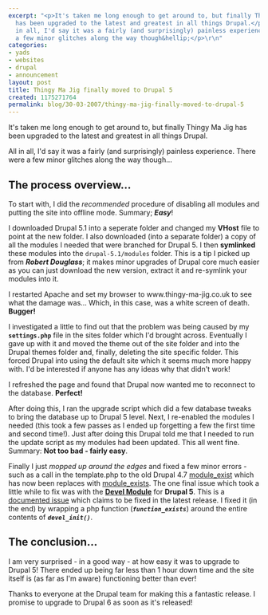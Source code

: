 ```yaml
---
excerpt: "<p>It's taken me long enough to get around to, but finally Thingy Ma Jig
  has been upgraded to the latest and greatest in all things Drupal.</p>\r\n<p>All
  in all, I'd say it was a fairly (and surprisingly) painless experience. There were
  a few minor glitches along the way though&hellip;</p>\r\n"
categories:
- yads
- websites
- drupal
- announcement
layout: post
title: Thingy Ma Jig finally moved to Drupal 5
created: 1175271764
permalink: blog/30-03-2007/thingy-ma-jig-finally-moved-to-drupal-5
---
```

<p>It's taken me long enough to get around to, but finally Thingy Ma Jig has been upgraded to the latest and greatest in all things Drupal.</p>
<p>All in all, I'd say it was a fairly (and surprisingly) painless experience. There were a few minor glitches along the way though&hellip;</p>
<!--break-->
<h2>The process overview&hellip;</h2>
<p>To start with, I did the <em>recommended</em> procedure of disabling all modules and putting the site into offline mode. Summary; <em><strong>Easy</strong></em>!</p>
<p>I downloaded Drupal 5.1 into a seperate folder and changed my <strong>VHost</strong> file to point at the new folder. I also downloaded (into a separate folder) a copy of all the modules I needed that were branched for Drupal 5. I then <strong>symlinked</strong> these modules into the <code>drupal-5.1/modules</code> folder. This is a tip I picked up from <strong><em>Robert Douglass</em></strong>; it makes minor upgrades of Drupal core much easier as you can just download the new version, extract it and re-symlink your modules into it.</p>
<p>I restarted Apache and set my browser to www.thingy-ma-jig.co.uk to see what the damage was&hellip; Which, in this case, was a white screen of death. <strong>Bugger!</strong></p>
<p>I investigated a little to find out that the problem was being caused by my <strong><code>settings.php</code></strong> file in the sites folder which I'd brought across. Eventually I gave up with it and moved the theme out of the site folder and into the Drupal themes folder and, finally, deleting the site specific folder. This forced Drupal into using the default site which it seems much more happy with. I'd be interested if anyone has any ideas why that didn't work!</p>
<p>I refreshed the page and found that Drupal now wanted me to reconnect to the database. <strong>Perfect!</strong></p>
<p>After doing this, I ran the upgrade script which did a few database tweaks to bring the database up to Drupal 5 level. Next, I re-enabled the modules I needed (this took a few passes as I ended up forgetting a few the first time and second time!). Just after doing this Drupal told me that I needed to run the update script as my modules had been updated. This all went fine. Summary: <strong>Not too bad - fairly easy</strong>.</p>
<p>Finally I just <em>mopped up around the edges</em> and fixed a few minor errors - such as a call in the template.php to the old Drupal 4.7 <a href="http://api.drupal.org/api/4.7/function/module_exist" title="module_exist function in Drupal 4.7 API">module_exist</a> which has now been replaces with <a href="http://api.drupal.org/api/5/function/module_exists" title="module_exist function in Drupal 5 API">module_exists</a>. The one final issue which took a little while to fix was with the <a href="http://drupal.org/project/devel" title="Drupal Devel Module"><strong>Devel Module</strong></a> for <strong>Drupal 5</strong>. This is a <a href="http://drupal.org/node/126419" title="Issue 126419: Anonymous user's get error">documented issue</a> which claims to be fixed in the latest release. I fixed it (in the end) by wrapping a php function (<em><strong><code>function_exists</code></strong></em>) around the entire contents of <em><strong><code>devel_init()</code></strong></em>.</p>
<h2>The conclusion&hellip;</h2>
<p>I am very surprised - in a good way - at how easy it was to upgrade to Drupal 5! There ended up being far less than 1 hour down time and the site itself is (as far as I'm aware) functioning better than ever!</p>
<p>Thanks to everyone at the Drupal team for making this a fantastic release. I promise to upgrade to Drupal 6 as soon as it's released!</p>
